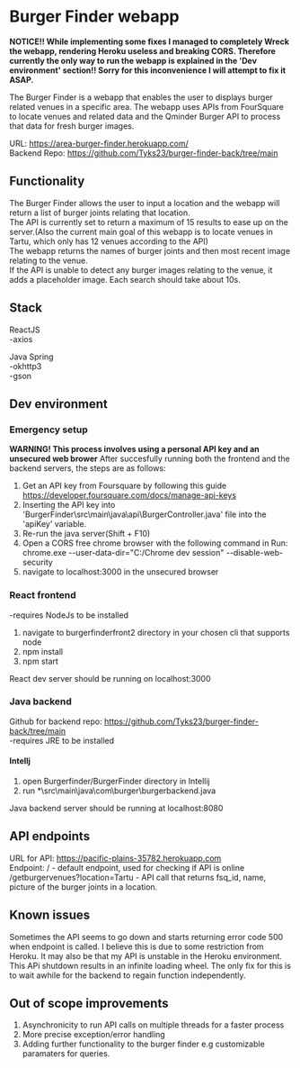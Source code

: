 # Burger Finder webapp

**NOTICE!! While implementing some fixes I managed to completely Wreck the webapp, rendering Heroku useless and breaking CORS.  Therefore currently the only way to run the webapp is explained in the 'Dev environment' section!!   Sorry for this inconvenience I will attempt to fix it ASAP.**  

The Burger Finder is a webapp that enables the user to displays burger related venues in a specific area. The webapp uses APIs from FourSquare to locate venues and related data and the Qminder Burger API to process that data for fresh burger images.  

URL: https://area-burger-finder.herokuapp.com/  
Backend Repo: https://github.com/Tyks23/burger-finder-back/tree/main

## Functionality

The Burger Finder allows the user to input a location and the webapp will return a list of burger joints relating that location.  
The API is currently set to return a maximum of 15 results to ease up on the server.(Also the current main goal of this webapp is to locate venues in Tartu, which only has 12 venues according to the API)  
The webapp returns the names of burger joints and then most recent image relating to the venue.  
If the API is unable to detect any burger images relating to the venue, it adds a placeholder image.
Each search should take about 10s.

## Stack

ReactJS  
-axios

Java Spring  
-okhttp3  
-gson

## Dev environment

### Emergency setup
**WARNING! This process involves using a personal API key and an unsecured web brower**
After succesfully running both the frontend and the backend servers, the steps are as follows:  
1) Get an API key from Foursquare by following this guide https://developer.foursquare.com/docs/manage-api-keys
2) Inserting the API key into 'BurgerFinder\src\main\java\api\BurgerController.java' file into the 'apiKey' variable.
3) Re-run the java server(Shift + F10)
4) Open a CORS free chrome browser with the following command in Run: chrome.exe --user-data-dir="C:/Chrome dev session" --disable-web-security
5) navigate to localhost:3000 in the unsecured browser

### React frontend
-requires NodeJs to be installed

1) navigate to burgerfinderfront2 directory in your chosen cli that supports node
2) npm install
3) npm start

React dev server should be running on localhost:3000

### Java backend
Github for backend repo: https://github.com/Tyks23/burger-finder-back/tree/main  
-requires JRE to be installed

#### Intellj
1) open Burgerfinder/BurgerFinder directory in Intellij
2) run *\src\main\java\com\burger\burgerbackend.java

Java backend server should be running at localhost:8080

## API endpoints

URL for API: https://pacific-plains-35782.herokuapp.com  
Endpoint: / - default endpoint, used for checking if API is online  
/getburgervenues?location=Tartu - API call that returns fsq_id, name, picture of the burger joints in a location.
  
## Known issues
 
  Sometimes the API seems to go down and starts returning error code 500 when endpoint is called. I believe this is due to some restriction from Heroku. It may also be that my API is unstable in the Heroku environment. This APi shutdown results in an infinite loading wheel. The only fix for this is to wait awhile for the backend to regain function independently.
  
  
## Out of scope improvements
  
  1) Asynchronicity to run API calls on multiple threads for a faster process
  2) More precise exception/error handling 
  3) Adding further functionality to the burger finder e.g customizable paramaters for queries.
    

